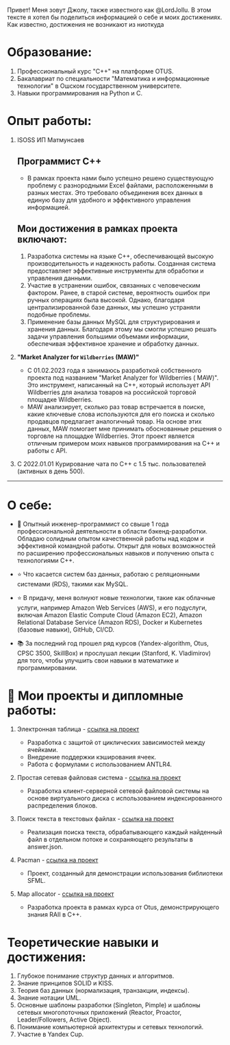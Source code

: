Привет! Меня зовут Джолу, также известного как @LordJollu. В этом тексте я хотел бы поделиться информацией о себе и моих
достижениях. Как известно, достижения не возникают из ниоткуда

# Образование:

1. Профессиональный курс "C++" на платформе OTUS.
2. Бакалавриат по специальности "Математика и информационные технологии" в Ошском государственном университете.
3. Навыки программирования на Python и C.

# Опыт работы:

1. ISOSS ИП Матмунсаев
   ## Программист С++
    - В рамках проекта нами было успешно решено существующую проблему с разнородными Excel файлами, расположенными в
      разных
      местах. Это требовало объединения всех данных в единую базу для удобного и эффективного управления информацией.
   ## Мои достижения в рамках проекта включают:

    1. Разработка системы на языке C++, обеспечивающей высокую производительность и надежность работы. Созданная система
       предоставляет эффективные инструменты для обработки и управления данными.
    2. Участие в устранении ошибок, связанных с человеческим фактором. Ранее, в старой системе, вероятность ошибок при
       ручных операциях была высокой. Однако, благодаря централизированной базе данных, мы успешно устраняли подобные
       проблемы.
    3. Применение базы данных MySQL для структурирования и хранения данных. Благодаря этому мы смогли успешно решать
       задачи
       управления большими объемами информации, обеспечивая эффективное хранение и обработку данных.

2. **"Market Analyzer for `Wildberries` (MAW)"**

    - С 01.02.2023 года я занимаюсь разработкой собственного проекта под названием "Market Analyzer for Wildberries (
      MAW)".
      Это инструмент, написанный на C++, который использует API Wildberries для анализа товаров на российской торговой
      площадке Wildberries.
    - MAW анализирует, сколько раз товар встречается в поиске, какие ключевые слова используются для его поиска и
      сколько
      продавцов предлагает аналогичный товар. На основе этих данных, MAW помогает мне принимать обоснованные решения о
      торговле на площадке Wildberries. Этот проект является отличным примером моих навыков программирования на C++ и
      работы
      с API.

3. C 2022.01.01 Курирование чата по C++ с 1.5 тыс. пользователей (активных в день 500).

---------------------------------

# О себе:

- 💪 Опытный инженер-программист со свыше 1 года профессиональной деятельности в области бэкенд-разработки. Обладаю
  солидным опытом качественной работы над кодом и эффективной командной работы. Открыт для новых возможностей по
  расширению профессиональных навыков и получению опыта с технологиями C++.

- ⭐️ Что касается систем баз данных, работаю с реляционными системами (RDS), такими как MySQL.

- ⭐️ В придачу, меня волнуют новые технологии, такие как облачные услуги, например Amazon Web Services (AWS), и его
  подуслуги, включая Amazon Elastic Compute Cloud (Amazon EC2), Amazon Relational Database Service (Amazon RDS), Docker
  и
  Kubernetes (базовые навыки), GitHub, CI/CD.

- 📚 За последний год прошел ряд курсов (Yandex-algorithm, Otus, CPSC 3500, SkillBox) и прослушал лекции (Stanford, K.
  Vladimirov) для того, чтобы улучшить свои навыки в математике и программировании.

# 🔧 Мои проекты и дипломные работы:

1. Электронная таблица - [ссылка на проект](https://github.com/Jollu8/spread-sheet)
    - Разработка с защитой от циклических зависимостей между ячейками.
    - Внедрение поддержки кэширования ячеек.
    - Работа с формулами с использованием ANTLR4.

2. Простая сетевая файловая система - [ссылка на проект](https://github.com/Jollu8/simple-network-file-system)
    - Разработка клиент-серверной сетевой файловой системы на основе виртуального диска с использованием
      индексированного распределения блоков.

3. Поиск текста в текстовых файлах - [ссылка на проект](https://github.com/Jollu8/search_engine)
    - Реализация поиска текста, обрабатывающего каждый найденный файл в отдельном потоке и сохраняющего результаты в
      answer.json.

4. Pacman - [ссылка на проект](https://github.com/Jollu8/pacman)
    - Проект, созданный для демонстрации использования библиотеки SFML.

5. Map allocator - [ссылка на проект](https://github.com/Jollu8/mapallocatorv2)
    - Разработка проекта в рамках курса от Otus, демонстрирующего знания RAII в C++.

# Теоретические навыки и достижения:

1. Глубокое понимание структур данных и алгоритмов.
2. Знание принципов SOLID и KISS.
3. Теория баз данных (нормализация, транзакции, индексы).
4. Знание нотации UML.
5. Основные шаблоны разработки (Singleton, Pimple) и шаблоны сетевых многопоточных приложений (Reactor, Proactor,
   Leader/Followers, Active Object).
6. Понимание компьютерной архитектуры и сетевых технологий.
7. Участие в Yandex Cup.

   